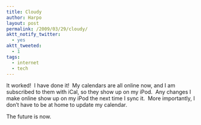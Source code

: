 ```yaml
---
title: Cloudy
author: Harpo
layout: post
permalink: /2009/03/29/cloudy/
aktt_notify_twitter:
  - yes
aktt_tweeted:
  - 1
tags:
  - internet
  - tech
---
```

It worked!  I have done it!  My calendars are all online now, and I am subscribed to them with iCal, so they show up on my iPod.  Any changes I make online show up on my iPod the next time I sync it.  More importantly, I don&#8217;t have to be at home to update my calendar.

The future is now.